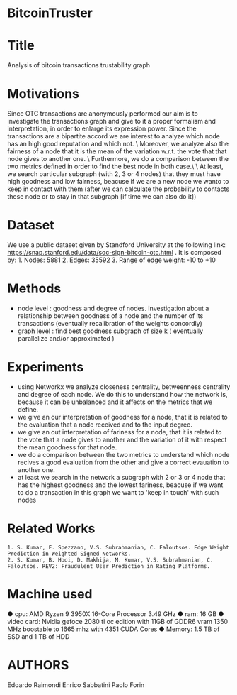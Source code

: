 # BitcoinTruster

# Title 
Analysis of bitcoin transactions trustability graph

# Motivations
Since OTC transactions are anonymously performed our aim is to investigate the transactions graph and give to it a proper formalism and interpretation, in order to enlarge its expression power. Since the transactions are a bipartite accord we are interest to analyze which node has an high good reputation and which not. \\
Moreover, we analyze also the fairness of a node that it is the mean of the variation w.r.t. the vote that that node gives to another one. \\
Furthermore, we do a comparison between the two metrics defined in order to find the best node in both case.\\
\\
At least, we search particular subgraph (with 2, 3 or 4 nodes) that they must have high goodness and low fairness, beacuse if we are a new node we wanto to keep in contact with them (after we can calculate the probability to contacts these node or to stay in that subgraph [if time we can also do it])

# Dataset
We use a public dataset given by Standford University at the following link: https://snap.stanford.edu/data/soc-sign-bitcoin-otc.html .
It is composed by: 
    1. Nodes: 5881
    2. Edges: 35592
    3. Range of edge weight: -10 to +10

# Methods
- node level : goodness and degree of nodes. Investigation
about a relationship between goodness of a node and the number of its transactions (eventually recalibration of the weights concordly) 
- graph level : find best goodness subgraph of size k ( eventually parallelize and/or approximated )

# Experiments
- using Networkx we analyze closeness centrality, betweenness centrality and degree of each node. We do this to understand how the network is, because it can be unbalanced and it affects on the metrics that we define.
- we give an our interpretation of goodness for a node, that it is related to the evaluation that a node received and to the input degree.
- we give an out interpretation of fariness for a node, that it is related to the vote that a node gives to another and the variation of it with respect the mean goodness for that node.
- we do a comparison between the two metrics to understand which node recives a good evaluation from the other and give a correct evauation to another one.
- at least we search in the network a subgraph with 2 or 3 or 4 node that has the highest goodness and the lowest fariness, beacuse if we want to do a transaction in this graph we want to 'keep in touch' with such nodes

# Related Works
    1. S. Kumar, F. Spezzano, V.S. Subrahmanian, C. Faloutsos. Edge Weight Prediction in Weighted Signed Networks.
    2. S. Kumar, B. Hooi, D. Makhija, M. Kumar, V.S. Subrahmanian, C. Faloutsos. REV2: Fraudulent User Prediction in Rating Platforms.

# Machine used 
● cpu: AMD Ryzen 9 3950X 16-Core Processor 3.49 GHz
● ram: 16 GB
● video card: Nvidia gefoce 2080 ti oc edition with 11GB of
GDDR6 vram 1350 MHz boostable to 1665 mhz with 4351
CUDA Cores
● Memory: 1.5 TB of SSD and 1 TB of HDD

# AUTHORS
Edoardo Raimondi 
Enrico Sabbatini 
Paolo Forin 
